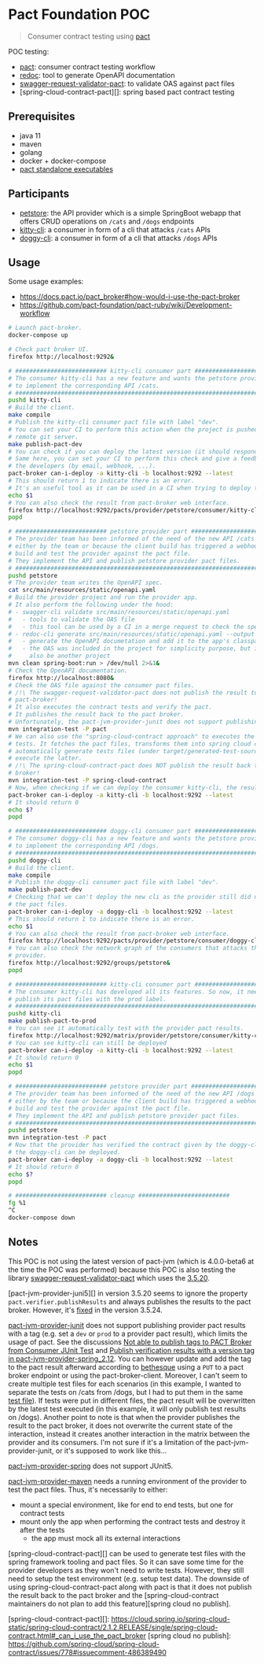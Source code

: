 # Pact Foundation POC

> Consumer contract testing using [pact][]

POC testing:

- [pact][]: consumer contract testing workflow
- [redoc][]: tool to generate OpenAPI documentation
- [swagger-request-validator-pact][]: to validate OAS against pact files
- [spring-cloud-contract-pact][]: spring based pact contract testing

## Prerequisites

- java 11
- maven
- golang
- docker + docker-compose
- [pact standalone executables](https://github.com/pact-foundation/pact-ruby-standalone/releases)

## Participants

- [petstore][]: the API provider which is a simple SpringBoot webapp that
  offers CRUD operations on `/cats` and `/dogs` endpoints
- [kitty-cli][]: a consumer in form of a cli that attacks `/cats` APIs
- [doggy-cli][]: a consumer in form of a cli that attacks `/dogs` APIs

## Usage

Some usage examples:

- https://docs.pact.io/pact_broker#how-would-i-use-the-pact-broker
- https://github.com/pact-foundation/pact-ruby/wiki/Development-workflow

```bash
# Launch pact-broker.
docker-compose up

# Check pact broker UI.
firefox http://localhost:9292&

# ########################## kitty-cli consumer part ##########################
# The consumer kitty-cli has a new feature and wants the petstore provider
# to implement the corresponding API /cats.
# #############################################################################
pushd kitty-cli
# Build the client.
make compile
# Publish the kitty-cli consumer pact file with label "dev".
# You can set your CI to perform this action when the project is pushed to the
# remote git server.
make publish-pact-dev
# You can check if you can deploy the latest version (it should respond "no").
# Same here, you can set your CI to perform this check and give a feedback to
# the developers (by email, webhook, ...).
pact-broker can-i-deploy -a kitty-cli -b localhost:9292 --latest
# This should return 1 to indicate there is an error.
# It's an useful tool as it can be used in a CI when trying to deploy the app.
echo $1
# You can also check the result from pact-broker web interface.
firefox http://localhost:9292/pacts/provider/petstore/consumer/kitty-cli/latest&
popd

# ########################## petstore provider part ##########################
# The provider team has been informed of the need of the new API /cats
# either by the team or because the client build has triggered a webhook that
# build and test the provider against the pact file.
# They implement the API and publish petstore provider pact files.
# #############################################################################
pushd petstore
# The provider team writes the OpenAPI spec.
cat src/main/resources/static/openapi.yaml
# Build the provider project and run the provider app.
# It also perform the following under the hood:
# - swagger-cli validate src/main/resources/static/openapi.yaml
#   - tools to validate the OAS file
#   - this tool can be used by a CI in a merge request to check the spec syntax
# - redoc-cli generate src/main/resources/static/openapi.yaml --output build/static/index.html
#   - generate the OpenAPI documetation and add it to the app's classpath
#   - the OAS was included in the project for simplicity purpose, but it can
#     also be another project
mvn clean spring-boot:run > /dev/null 2>&1&
# Check the OpenAPI documentation.
firefox http://localhost:8080&
# Check the OAS file against the consumer pact files.
# /!\ The swagger-request-validator-pact does not publish the result to the
# pact-broker!
# It also executes the contract tests and verify the pact.
# It publishes the result back to the pact broker.
# Unfortunately, the pact-jvm-provider-junit does not support publishing tags.
mvn integration-test -P pact
# We can also use the "spring-cloud-contract approach" to executes the contract
# tests. It fetches the pact files, transforms them into spring cloud contracts,
# automatically generate tests files (under target/generated-test-sources) and
# execute the latter.
# /!\ The spring-cloud-contract-pact does NOT publish the result back to the pact
# broker!
mvn integration-test -P spring-cloud-contract
# Now, when checking if we can deploy the consumer kitty-cli, the result is positive.
pact-broker can-i-deploy -a kitty-cli -b localhost:9292 --latest
# It should return 0
echo $?
popd

# ########################## doggy-cli consumer part ##########################
# The consumer doggy-cli has a new feature and wants the petstore provider
# to implement the corresponding API /dogs.
# #############################################################################
pushd doggy-cli
# Build the client.
make compile
# Publish the doggy-cli consumer pact file with label "dev".
make publish-pact-dev
# Checking that we can't deploy the new cli as the provider still did not verify
# the pact files.
pact-broker can-i-deploy -a doggy-cli -b localhost:9292 --latest
# This should return 1 to indicate there is an error.
echo $1
# You can also check the result from pact-broker web interface.
firefox http://localhost:9292/pacts/provider/petstore/consumer/doggy-cli/latest&
# You can also check the network graph of the consumers that attacks the petstore
# provider.
firefox http://localhost:9292/groups/petstore&
popd

# ########################## kitty-cli consumer part ##########################
# The consumer kitty-cli has developed all its features. So now, it needs to
# publish its pact files with the prod label.
# #############################################################################
pushd kitty-cli
make publish-pact-to-prod
# You can see it automatically test with the provider pact results.
firefox http://localhost:9292/matrix/provider/petstore/consumer/kitty-cli&
# You can see kitty-cli can still be deployed
pact-broker can-i-deploy -a kitty-cli -b localhost:9292 --latest
# It should return 0
echo $1
popd

# ########################## petstore provider part ##########################
# The provider team has been informed of the need of the new API /dogs
# either by the team or because the client build has triggered a webhook that
# build and test the provider against the pact file.
# They implement the API and publish petstore provider pact files.
# #############################################################################
pushd petstore
mvn integration-test -P pact
# Now that the provider has verified the contract given by the doggy-cli team,
# the doggy-cli can be deployed.
pact-broker can-i-deploy -a doggy-cli -b localhost:9292 --latest
# It should return 0
echo $?
popd

# ########################## cleanup ##########################
fg %1
^C
docker-compose down
```

## Notes

This POC is not using the latest version of pact-jvm (which is 4.0.0-beta6 at
the time the POC was performed) because this POC is also testing the library
[swagger-request-validator-pact][] which uses the [3.5.20][pact-version].

[pact-jvm-provider-juni5][] in version 3.5.20 seems to ignore the property
`pact.verifier.publishResults` and always publishes the results to the pact
broker. However, it's [fixed][] in the version 3.5.24.

[pact-jvm-provider-junit][] does not support publishing provider pact results
with a tag (e.g. set a `dev` or `prod` to a provider pact result), which limits
the usage of pact. See the discussions [Not able to publish tags to PACT Broker
from Consumer JUnit Test][] and [Publish verification results with a version
tag in pact-jvm-provider-spring_2.12][].
You can however update and add the tag to the pact result
afterward according to [bethesque][update pact result] using a `PUT` to a
pact broker endpoint or using the pact-broker-client.
Moreover, I can't seem to create multiple test files for each scenarios (in
this example, I wanted to separate the tests on /cats from /dogs, but I had
to put them in the same [test file][]). If tests were put in different files,
the pact result will be overwritten by the latest test executed (in this
example, it will only publish test results on /dogs).
Another point to note is that when the provider publishes the result
to the pact broker, it does not overwrite the current state of the interaction,
instead it creates another interaction in the matrix between the provider and
its consumers. I'm not sure if it's a limitation of the pact-jvm-provider-junit,
or it's supposed to work like this...

[pact-jvm-provider-spring][] does not support JUnit5.

[pact-jvm-provider-maven][] needs a running environment of the provider to
test the pact files. Thus, it's necessarily to either:

- mount a special environment, like for end to end tests, but one for contract
  tests
- mount only the app when performing the contract tests and destroy it after the
  tests
  - the app must mock all its external interactions

[spring-cloud-contract-pact][] can be used to generate test files with the
spring framework tooling and pact files. So it can save some time for the
provider developers as they won't need to write tests. However, they still
need to setup the test environment (e.g. setup test data).
The downside of using spring-cloud-contract-pact along with pact is that it
does not publish the result back to the pact broker and the [spring-cloud-contract
maintainers do not plan to add this feature][spring cloud no publish].

[pact]: https://docs.pact.io/
[redoc]: https://redocly.github.io/redoc/
[petstore]: petstore
[kitty-cli]: kitty-cli
[doggy-cli]: doggy-cli
[swagger-request-validator-pact]: https://bitbucket.org/atlassian/swagger-request-validator/src/master/swagger-request-validator-pact/
[pact-version]: https://bitbucket.org/atlassian/swagger-request-validator/src/d151bff4702ab00e939c9b75fd1f41c5bc0215a7/pom.xml#lines-65
[pact-jvm-provider-junit]: https://github.com/DiUS/pact-jvm/tree/3_5_20/pact-jvm-provider-junit
[pact-jvm-provider-junit5]: https://github.com/DiUS/pact-jvm/tree/3_5_20/pact-jvm-provider-junit5
[pact-jvm-provider-spring]: https://github.com/DiUS/pact-jvm/tree/3_5_20/pact-jvm-provider-spring
[pact-jvm-provider-maven]: https://github.com/DiUS/pact-jvm/tree/3_5_20/pact-jvm-provider-maven
[update pact result]: https://github.com/DiUS/pact-jvm/issues/823#issuecomment-443895021
[Not able to publish tags to PACT Broker from Consumer JUnit Test]: https://github.com/DiUS/pact-jvm/issues/459
[Publish verification results with a version tag in pact-jvm-provider-spring_2.12]: https://github.com/DiUS/pact-jvm/issues/823
[test file]: petstore/src/test/java/lin/louis/poc/pact/petstore/contract/ContractTestAPI.java
[fixed]: https://github.com/DiUS/pact-jvm/issues/799
[spring-cloud-contract-pact][]: https://cloud.spring.io/spring-cloud-static/spring-cloud-contract/2.1.2.RELEASE/single/spring-cloud-contract.html#_can_i_use_the_pact_broker
[spring cloud no publish]: https://github.com/spring-cloud/spring-cloud-contract/issues/778#issuecomment-486389490

